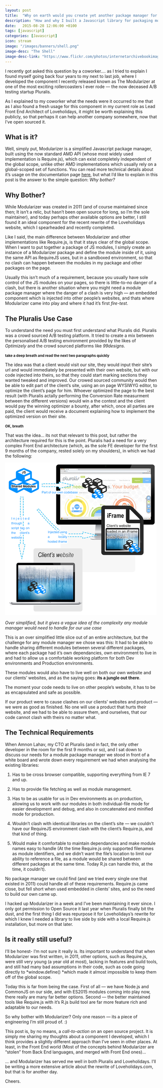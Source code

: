 ```yaml
---
layout: post
title:  "Why on earth would you create yet another package manager for Javascript?"
description: "How and why I built a Javascript library for packaging modules"
date:   2015-08-28 12:06:00 +0100
tags: [javascript]
categories: [Javascript]
icon: stream
image: "/images/banners/shell.png"
image-desc: "The Shell"
image-desc-link: "https://www.flickr.com/photos/internetarchivebookimages/21090105071/"
---
```



I recently got asked this question by a coworker…. as I tried to explain I found myself going back four years to my next to last job, where I developed the component I recently released known as The Modularizer at one of the most exciting rollercoasters I ever rode — the now deceased A/B testing startup Pluralis.

As I explained to my coworker what the needs were it occurred to me that as I also found a fresh usage for this component in my current role as Lead Front End Architect of Loveholidays, it might be worth explaining this publicly, so that perhaps it can help another company somewhere, now that I’ve open sourced it.


## What is it?


Well, simply put, Modularizer is a simplified Javascript package manager, built using the now standard AMD API (whose most widely used implementation is Require.js), which can exist completely independent of the global scope, unlike other AMD implementations which usually rely on a global-scoped set of functions.
You can read more technical details about it’s usage on the documentation page [here](http://gmmorris.github.io/Modularizer/), but what I’d like to explain in this post is the answer to the simple question: *Why bother?*


## Why Bother?


While Modularizer was created in 2011 (and of course maintained since then; It isn’t a relic, but hasn’t been open source for long, so I’m the sole maintainer), and today perhaps other available options are better, I still found it an ideal component for the recent rewrite of the Loveholidays website, which I spearheaded and recently completed.

Like I said, the main difference between Modularizer and other implementations like Require.js, is that it stays clear of the global scope. When I want to put together a package of JS modules, I simply create an instance of a Modularizer package and define the module inside of it, using the same API as RequireJS uses, but in a sandboxed environment, so that no clash can happen between the modules in my package and other packages on the page.

Usually this isn’t much of a requirement, because you usually have sole control of the JS modules on your pages, so there is little-to-no danger of a clash, but there is another situation where you might need a module package manager where the danger of a clash is very high — an embedded component which is injected into other people’s websites, and thats where Modularizer came into play and where it had it’s first *fire-test*.


## The Pluralis Use Case

To understand the need you must first understand what Pluralis did.
Pluralis was a crowd sourced A/B testing platform.
It tried to create a mix between the personalised A/B testing environment provided by the likes of *Optimizely* and the crowd sourced platforms like *99designs.*

<small>**take a deep breath and read the next two paragraphs quickly**</small>


The idea was that a client would visit our site, they would input their site’s url and would immediately be presented with their own website, but with our code injected into theirs, so that they could start marking sections they wanted tweaked and improved.
Our crowed sourced community would then be able to edit part of the client’s site, using an on page WYSIWYG editor, to optimize the client’s page for him. Whoever optimized the page to the best result (with Pluralis actally performing the Conversion Rate measurment between the different versions) would win a the contest and the client would pay the winning optimizer a bounty, after which, once all parties are paid, the client would receive a document explaining how to implement the optimized version on their site.

<small>**OK, breath**</small>



That was the idea… its not that relevant to this post, but rather the architecture required for this is the point. Pluralis had a need for a very complex Front End architecture (which, as the sole FE developer for the first 9 months of the company, rested solely on my shoulders), in which we had the following:



![Over simplified, but it gives a vague idea of the complexity any module manager would need to handle for our use case](/images/2015/08/pluralis.png)

*Over simplified, but it gives a vague idea of the complexity any module manager would need to handle for our use case*


This is an over simplified little slice out of an entire architecture, but the challenge for any module manager we chose was this: It had to be able to handle sharing different modules between several different packages, where each package had it’s own dependancies, own environment to live in and had to allow us a comfortable working platform for both Dev environments and Production environments.

These modules would also have to live well on both our own website and our clients’ websites, and as the saying goes: **its a jungle out there**.

The moment your code needs to live on other people’s website, it has to be as encapsulated and safe as possible.

If our product were to cause clashes on our clients’ websites and product — we were as good as finished. No one will use a product that hurts their website, and we had to be able to assure them, and ourselves, that our code cannot clash with theirs no matter what.


## The Technical Requirements

When Amnon Lahav, my CTO at Pluralis (and in fact, the only other developer in the room for the first 9 months or so), and I sat down to discuss our needs for a module package manager we stood in front of a white board and wrote down every requirement we had when analysing the existing libraries:

1. Has to be cross browser compatible, supporting everything from IE 7 and up.

1. Has to provide file fetching as well as module management.

1. Has to be as usable for us in Dev environments as on production, allowing us to work with our modules in both individual-file mode for easier development and debug, and also in concatenated and minified mode for production.

1. Wouldn’t clash with identical libraries on the client’s site — we couldn’t have our RequireJS environment clash with the client’s Require.js, and that kind of thing.

1. Would make it comfortable to maintain dependancies and make module names easy to handle (At the time Require.js only supported filenames as module identifiers, and we didn’t want the file’s location to limit our ability to reference a file, as a module would be shared between different packages at the same time. Today R.js can handle this, at the time, it couldn’t).

No package manager we could find (and we tried every single one that existed in 2011) could handle all of these requirements. Require.js came close, but fell short when used embedded in clients’ sites, and so the need to build our own came up.

I hacked up Modularizer in a week and I’ve been maintaining it ever since.
I only got permission to Open Source it last year when Pluralis finally bit the dust, and the first thing I did was repurpose it for Loveholidays’s rewrite for which I knew I needed a library to live side by side with a local Require.js installation, but more on that later.

## Is it really still useful?

I’ll be honest- I’m not sure it really is.
Its important to understand that when Modularizer was first written, in 2011, other options, such as Require.js, were still very young (a year old at most), lacking in features and build tools, and still had many bad assumptions in their code, such as code going directly to *window.define() *which made it almost impossible to keep them off of the global scope.

Today this is far from being the case.
First of all — we have Node.js and CommonJS on our side, and with ES2015 modules coming into play now, there really are many far better options.
Second — the better maintained tools like Require.js with it’s R.js build tool are far more feature rich and adaptable to our needs.

So why bother with Modularizer?
Only one reason — its a piece of engineering I’m still proud of. :)

This post is, by no means, a *call-to-action* on an open source project. It is simply me sharing my thoughts about a component I developed, which I think provides a slightly different approach than I’ve seen in other places. At least, in the Front End world (Most of the concepts behind Modularizer are “stolen” from Back End languages, and merged with Front End ones)…

… and Modularizer has served me well in both Pluralis and Loveholidays. I’ll be writing a more extensive article about the rewrite of Loveholidays.com, but that is for another day.

Cheers.
